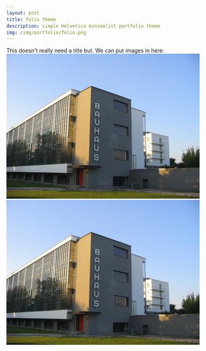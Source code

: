 ```yaml
---
layout: post
title: folio theme
description: simple Helvetica minimalist portfolio theme
img: /img/portfolio/folio.png
---
```


<article> 
This doesn't really need a title but. 
We can put images in here:

<img src="/img/bauhaus.jpg">
<img src="/img/bauhaus_building.jpg">

</article>
